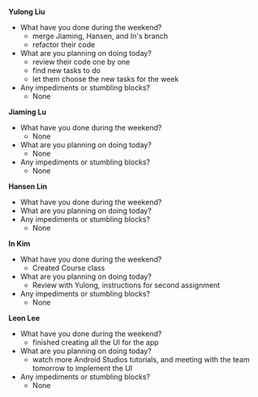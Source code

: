 **Yulong Liu**

- What have you done during the weekend?
  - merge Jiaming, Hansen, and In's branch
  - refactor their code
- What are you planning on doing today?
  - review their code one by one
  - find new tasks to do
  - let them choose the new tasks for the week
- Any impediments or stumbling blocks?
  - None

**Jiaming Lu**

- What have you done during the weekend?
  - None
- What are you planning on doing today?
  - None
- Any impediments or stumbling blocks?
  - None

**Hansen Lin**

- What have you done during the weekend?
- What are you planning on doing today?
- Any impediments or stumbling blocks?
  - None

**In Kim**
- What have you done during the weekend?
  - Created Course class
- What are you planning on doing today?
  - Review with Yulong, instructions for second assignment
- Any impediments or stumbling blocks?
  - None

**Leon Lee**
- What have you done during the weekend?
  - finished creating all the UI for the app
- What are you planning on doing today?
  - watch more Android Studios tutorials, and meeting with the team tomorrow to implement the UI
- Any impediments or stumbling blocks?
  - None
